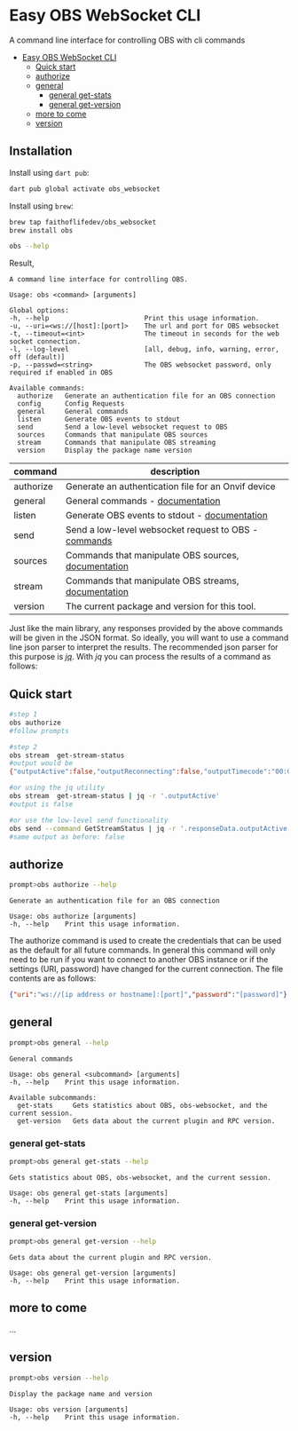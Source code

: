
# Easy OBS WebSocket CLI

A command line interface for controlling OBS with cli commands

- [Easy OBS WebSocket CLI](#easy-obs-websocket-cli)
  - [Quick start](#quick-start)
  - [authorize](#authorize)
  - [general](#general)
    - [general get-stats](#general-get-stats)
    - [general get-version](#general-get-version)
  - [more to come](#more-to-come)
  - [version](#version)

## Installation

Install using `dart pub`:

```sh
dart pub global activate obs_websocket
```

Install using `brew`:

```sh
brew tap faithoflifedev/obs_websocket
brew install obs
```

```sh
obs --help
```

Result,

```text
A command line interface for controlling OBS.

Usage: obs <command> [arguments]

Global options:
-h, --help                        Print this usage information.
-u, --uri=<ws://[host]:[port]>    The url and port for OBS websocket
-t, --timeout=<int>               The timeout in seconds for the web socket connection.
-l, --log-level                   [all, debug, info, warning, error, off (default)]
-p, --passwd=<string>             The OBS websocket password, only required if enabled in OBS

Available commands:
  authorize   Generate an authentication file for an OBS connection
  config      Config Requests
  general     General commands
  listen      Generate OBS events to stdout
  send        Send a low-level websocket request to OBS
  sources     Commands that manipulate OBS sources
  stream      Commands that manipulate OBS streaming
  version     Display the package name version
```

| command | description |
| --- | --- |
| authorize | Generate an authentication file for an Onvif device |
| general | General commands - [documentation](https://github.com/obsproject/obs-websocket/blob/master/docs/generated/protocol.md#general-requests) |
| listen | Generate OBS events to stdout - [documentation](https://github.com/obsproject/obs-websocket/blob/master/docs/generated/protocol.md#events-table-of-contents) |
| send | Send a low-level websocket request to OBS - [commands](https://github.com/obsproject/obs-websocket/blob/master/docs/generated/protocol.md#requests-table-of-contents) |
| sources | Commands that manipulate OBS sources, [documentation](https://github.com/obsproject/obs-websocket/blob/master/docs/generated/protocol.md#sources-requests) |
| stream | Commands that manipulate OBS streams, [documentation](https://github.com/obsproject/obs-websocket/blob/master/docs/generated/protocol.md#stream-requests) |
| version | The current package and version for this tool. |

Just like the main library, any responses provided by the above commands will be given in the JSON format.  So ideally, you will want to use a command line json parser to interpret the results.  The recommended json parser for this purpose is [_jq_](https://stedolan.github.io/jq/).  With _jq_ you can process the results of a command as follows:

## Quick start

```sh
#step 1
obs authorize
#follow prompts

#step 2
obs stream  get-stream-status
#output would be
{"outputActive":false,"outputReconnecting":false,"outputTimecode":"00:00:00.000","outputDuration":0,"outputCongestion":0.0,"outputBytes":0,"outputSkippedFrames":0,"outputTotalFrames":0}

#or using the jq utility
obs stream  get-stream-status | jq -r '.outputActive'
#output is false

#or use the low-level send functionality
obs send --command GetStreamStatus | jq -r '.responseData.outputActive'
#same output as before: false
```

## authorize

```sh
prompt>obs authorize --help
```

```text
Generate an authentication file for an OBS connection

Usage: obs authorize [arguments]
-h, --help    Print this usage information.
```

The authorize command is used to create the credentials that can be used as the default for all future commands.  In general this command will only need to be run if you want to connect to another OBS instance or if the settings (URI, password) have changed for the current connection.  The file contents are as follows:

```json
{"uri":"ws://[ip address or hostname]:[port]","password":"[password]"}
```

## general

```sh
prompt>obs general --help
```

```text
General commands

Usage: obs general <subcommand> [arguments]
-h, --help    Print this usage information.

Available subcommands:
  get-stats     Gets statistics about OBS, obs-websocket, and the current session.
  get-version   Gets data about the current plugin and RPC version.
```

### general get-stats

```sh
prompt>obs general get-stats --help
```

```text
Gets statistics about OBS, obs-websocket, and the current session.

Usage: obs general get-stats [arguments]
-h, --help    Print this usage information.
```

### general get-version

```sh
prompt>obs general get-version --help
```

```text
Gets data about the current plugin and RPC version.

Usage: obs general get-version [arguments]
-h, --help    Print this usage information.
```

## more to come

...

## version

```sh
prompt>obs version --help
```

```text
Display the package name and version

Usage: obs version [arguments]
-h, --help    Print this usage information.
```